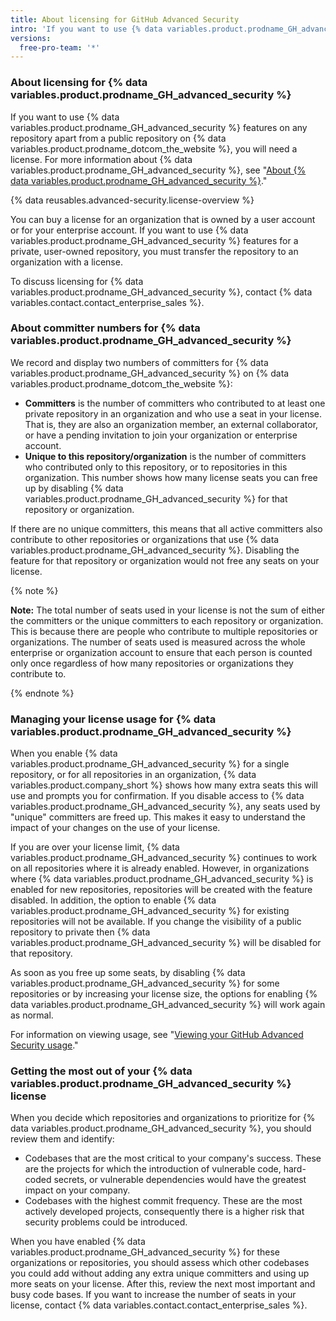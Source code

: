 ```yaml
---
title: About licensing for GitHub Advanced Security
intro: 'If you want to use {% data variables.product.prodname_GH_advanced_security %} features in a private or internal repository, you need a license. These features are available free of charge for public repositories.'
versions:
  free-pro-team: '*'
---
```


### About licensing for {% data variables.product.prodname_GH_advanced_security %}

If you want to use {% data variables.product.prodname_GH_advanced_security %} features on any repository apart from a public repository on {% data variables.product.prodname_dotcom_the_website %}, you will need a license. For more information about {% data variables.product.prodname_GH_advanced_security %}, see "[About {% data variables.product.prodname_GH_advanced_security %}](/github/getting-started-with-github/about-github-advanced-security)."

{% data reusables.advanced-security.license-overview %}

You can buy a license for an organization that is owned by a user account or for your enterprise account. If you want to use {% data variables.product.prodname_GH_advanced_security %} features for a private, user-owned repository, you must transfer the repository to an organization with a license.

To discuss licensing for {% data variables.product.prodname_GH_advanced_security %}, contact {% data variables.contact.contact_enterprise_sales %}.

### About committer numbers for {% data variables.product.prodname_GH_advanced_security %}

We record and display two numbers of committers for {% data variables.product.prodname_GH_advanced_security %} on {% data variables.product.prodname_dotcom_the_website %}:

- **Committers** is the number of committers who contributed to at least one private repository in an organization and who use a seat in your license. That is, they are also an organization member, an external collaborator, or have a pending invitation to join your organization or enterprise account.
- **Unique to this repository/organization** is the number of committers who contributed only to this repository, or to repositories in this organization. This number shows how many license seats you can free up by disabling {% data variables.product.prodname_GH_advanced_security %} for that repository or organization.

If there are no unique committers, this means that all active committers also contribute to other repositories or organizations that use {% data variables.product.prodname_GH_advanced_security %}. Disabling the feature for that repository or organization would not free any seats on your license.

{% note %}

**Note:** The total number of seats used in your license is not the sum of either the committers or the unique committers to each repository or organization. This is because there are people who contribute to multiple repositories or organizations. The number of seats used is measured across the whole enterprise or organization account to ensure that each person is counted only once regardless of how many repositories or organizations they contribute to.

{% endnote %}

### Managing your license usage for {% data variables.product.prodname_GH_advanced_security %}

When you enable {% data variables.product.prodname_GH_advanced_security %} for a single repository, or for all repositories in an organization, {% data variables.product.company_short %} shows how many extra seats this will use and prompts you for confirmation. If you disable access to {% data variables.product.prodname_GH_advanced_security %}, any seats used by "unique" committers are freed up. This makes it easy to understand the impact of your changes on the use of your license.

If you are over your license limit, {% data variables.product.prodname_GH_advanced_security %} continues to work on all repositories where it is already enabled. However, in organizations where {% data variables.product.prodname_GH_advanced_security %} is enabled for new repositories, repositories will be created with the feature disabled. In addition, the option to enable {% data variables.product.prodname_GH_advanced_security %} for existing repositories will not be available. If you change the visibility of a public repository to private then {% data variables.product.prodname_GH_advanced_security %} will be disabled for that repository.

As soon as you free up some seats, by disabling {% data variables.product.prodname_GH_advanced_security %} for some repositories or by increasing your license size, the options for enabling {% data variables.product.prodname_GH_advanced_security %} will work again as normal.

For information on viewing usage, see "[Viewing your GitHub Advanced Security usage](/github/setting-up-and-managing-billing-and-payments-on-github/viewing-your-github-advanced-security-usage)."

### Getting the most out of your {% data variables.product.prodname_GH_advanced_security %} license

When you decide which repositories and organizations to prioritize for {% data variables.product.prodname_GH_advanced_security %}, you should review them and identify:

- Codebases that are the most critical to your company's success. These are the projects for which the introduction of vulnerable code, hard-coded secrets, or vulnerable dependencies would have the greatest impact on your company.
- Codebases with the highest commit frequency. These are the most actively developed projects, consequently there is a higher risk that security problems could be introduced.

When you have enabled {% data variables.product.prodname_GH_advanced_security %} for these organizations or repositories, you should assess which other codebases you could add without adding any extra unique committers and using up more seats on your license. After this, review the next most important and busy code bases. If you want to increase the number of seats in your license, contact {% data variables.contact.contact_enterprise_sales %}.
